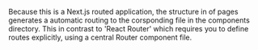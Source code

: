 Because this is a Next.js routed application, the structure in of pages generates a automatic routing to the corsponding file in the components directory.
This in contrast to 'React Router' which requires you to define routes explicitly, using a central Router component file.
